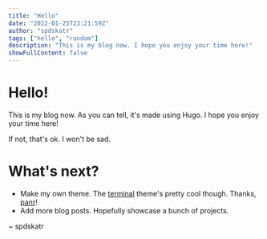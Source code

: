 ```yaml
---
title: "Hello"
date: "2022-01-25T23:21:59Z"
author: "spdskatr"
tags: ["hello", "random"]
description: "This is my blog now. I hope you enjoy your time here!"
showFullContent: false
---
```


# Hello!

This is my blog now. As you can tell, it's made using Hugo. I hope you enjoy your time here!

If not, that's ok. I won't be sad.

# What's next?
- Make my own theme. The [terminal](https://github.com/panr/hugo-theme-terminal) theme's pretty cool though. Thanks, [panr](https://github.com/panr/hugo-theme-terminal)!
- Add more blog posts. Hopefully showcase a bunch of projects.

~ spdskatr
